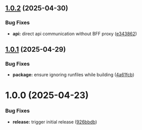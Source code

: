 ## [1.0.2](https://github.com/shoc-dev/cli/compare/v1.0.1...v1.0.2) (2025-04-30)


### Bug Fixes

* **api:** direct api communication without BFF proxy ([e343862](https://github.com/shoc-dev/cli/commit/e343862a75dbf07604693723c0bb015f6d33570c))

## [1.0.1](https://github.com/shoc-dev/cli/compare/v1.0.0...v1.0.1) (2025-04-29)


### Bug Fixes

* **package:** ensure ignoring runfiles while building ([4a61fcb](https://github.com/shoc-dev/cli/commit/4a61fcbdfb94b7dcc23ac77fd871e340c862ebe4))

# 1.0.0 (2025-04-23)


### Bug Fixes

* **release:** trigger initial release ([926bbdb](https://github.com/shoc-dev/cli/commit/926bbdbab389b29f7689f42e9f1d1df5f7773f9e))
